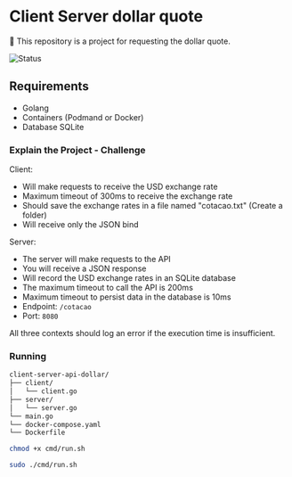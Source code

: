 # Client Server dollar quote

:money_with_wings: This repository is a project for requesting the dollar quote.

![Status](https://img.shields.io/badge/status-progress-blue)

## Requirements

- Golang
- Containers (Podmand or Docker)
- Database SQLite

### Explain the Project - Challenge

Client:

- Will make requests to receive the USD exchange rate
- Maximum timeout of 300ms to receive the exchange rate
- Should save the exchange rates in a file named "cotacao.txt" (Create a folder)
- Will receive only the JSON bind

Server:

- The server will make requests to the API
- You will receive a JSON response
- Will record the USD exchange rates in an SQLite database
- The maximum timeout to call the API is 200ms
- Maximum timeout to persist data in the database is 10ms
- Endpoint: `/cotacao`
- Port: `8080`

All three contexts should log an error if the execution time is insufficient.

### Running

```bash
client-server-api-dollar/
├── client/
│   └── client.go
├── server/
│   └── server.go
└── main.go
└── docker-compose.yaml
└── Dockerfile
```


```bash
chmod +x cmd/run.sh
```

```bash
sudo ./cmd/run.sh
```